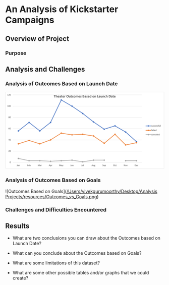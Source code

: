 # An Analysis of Kickstarter Campaigns 

## Overview of Project

### Purpose

## Analysis and Challenges

### Analysis of Outcomes Based on Launch Date
![Outcomes Based on Launch Date](https://github.com/vivek-gurumoorthy/kickstarter-analysis/blob/main/Theater_Outcomes_vs_Launch.png)

### Analysis of Outcomes Based on Goals
![Outcomes Based on Goals]([/Users/vivekgurumoorthy/Desktop/Analysis Projects/resources/Outcomes_vs_Goals.png](https://github.com/vivek-gurumoorthy/kickstarter-analysis/blob/main/Outcomes_vs_Goals.png))

### Challenges and Difficulties Encountered

## Results

- What are two conclusions you can draw about the Outcomes based on Launch Date?

- What can you conclude about the Outcomes based on Goals?

- What are some limitations of this dataset?

- What are some other possible tables and/or graphs that we could create?
